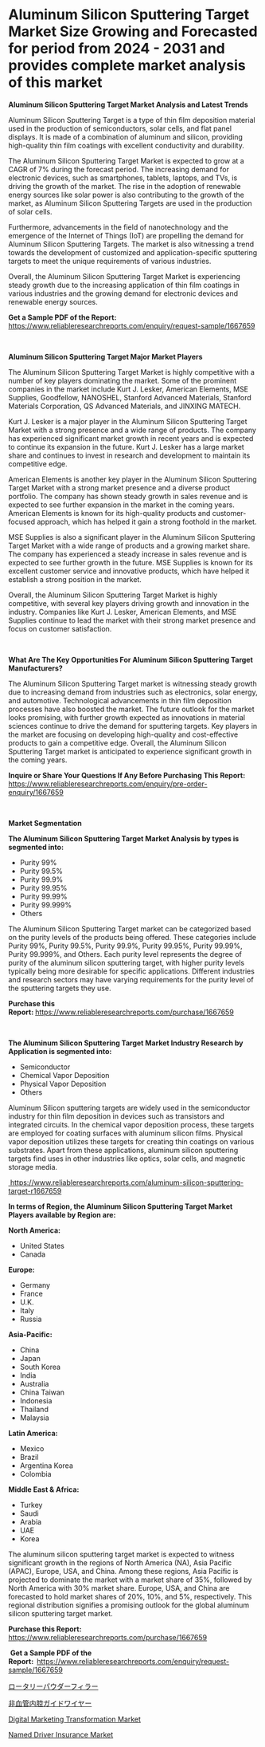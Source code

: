 <p><h1>Aluminum Silicon Sputtering Target Market Size Growing and Forecasted for period from 2024 - 2031 and provides complete market analysis of this market</h1></p><p><strong>Aluminum Silicon Sputtering Target Market Analysis and Latest Trends</strong></p>
<p><p>Aluminum Silicon Sputtering Target is a type of thin film deposition material used in the production of semiconductors, solar cells, and flat panel displays. It is made of a combination of aluminum and silicon, providing high-quality thin film coatings with excellent conductivity and durability.</p><p>The Aluminum Silicon Sputtering Target Market is expected to grow at a CAGR of 7% during the forecast period. The increasing demand for electronic devices, such as smartphones, tablets, laptops, and TVs, is driving the growth of the market. The rise in the adoption of renewable energy sources like solar power is also contributing to the growth of the market, as Aluminum Silicon Sputtering Targets are used in the production of solar cells.</p><p>Furthermore, advancements in the field of nanotechnology and the emergence of the Internet of Things (IoT) are propelling the demand for Aluminum Silicon Sputtering Targets. The market is also witnessing a trend towards the development of customized and application-specific sputtering targets to meet the unique requirements of various industries.</p><p>Overall, the Aluminum Silicon Sputtering Target Market is experiencing steady growth due to the increasing application of thin film coatings in various industries and the growing demand for electronic devices and renewable energy sources.</p></p>
<p><strong>Get a Sample PDF of the Report:&nbsp;</strong> <a href="https://www.reliableresearchreports.com/enquiry/request-sample/1667659">https://www.reliableresearchreports.com/enquiry/request-sample/1667659</a></p>
<p>&nbsp;</p>
<p><strong>Aluminum Silicon Sputtering Target Major Market Players</strong></p>
<p><p>The Aluminum Silicon Sputtering Target Market is highly competitive with a number of key players dominating the market. Some of the prominent companies in the market include Kurt J. Lesker, American Elements, MSE Supplies, Goodfellow, NANOSHEL, Stanford Advanced Materials, Stanford Materials Corporation, QS Advanced Materials, and JINXING MATECH.</p><p>Kurt J. Lesker is a major player in the Aluminum Silicon Sputtering Target Market with a strong presence and a wide range of products. The company has experienced significant market growth in recent years and is expected to continue its expansion in the future. Kurt J. Lesker has a large market share and continues to invest in research and development to maintain its competitive edge.</p><p>American Elements is another key player in the Aluminum Silicon Sputtering Target Market with a strong market presence and a diverse product portfolio. The company has shown steady growth in sales revenue and is expected to see further expansion in the market in the coming years. American Elements is known for its high-quality products and customer-focused approach, which has helped it gain a strong foothold in the market.</p><p>MSE Supplies is also a significant player in the Aluminum Silicon Sputtering Target Market with a wide range of products and a growing market share. The company has experienced a steady increase in sales revenue and is expected to see further growth in the future. MSE Supplies is known for its excellent customer service and innovative products, which have helped it establish a strong position in the market.</p><p>Overall, the Aluminum Silicon Sputtering Target Market is highly competitive, with several key players driving growth and innovation in the industry. Companies like Kurt J. Lesker, American Elements, and MSE Supplies continue to lead the market with their strong market presence and focus on customer satisfaction.</p></p>
<p>&nbsp;</p>
<p><strong>What Are The Key Opportunities For Aluminum Silicon Sputtering Target Manufacturers?</strong></p>
<p><p>The Aluminum Silicon Sputtering Target market is witnessing steady growth due to increasing demand from industries such as electronics, solar energy, and automotive. Technological advancements in thin film deposition processes have also boosted the market. The future outlook for the market looks promising, with further growth expected as innovations in material sciences continue to drive the demand for sputtering targets. Key players in the market are focusing on developing high-quality and cost-effective products to gain a competitive edge. Overall, the Aluminum Silicon Sputtering Target market is anticipated to experience significant growth in the coming years.</p></p>
<p><strong>Inquire or Share Your Questions If Any Before Purchasing This Report:</strong> <a href="https://www.reliableresearchreports.com/enquiry/pre-order-enquiry/1667659">https://www.reliableresearchreports.com/enquiry/pre-order-enquiry/1667659</a></p>
<p>&nbsp;</p>
<p><strong>Market Segmentation</strong></p>
<p><strong>The Aluminum Silicon Sputtering Target Market Analysis by types is segmented into:</strong></p>
<p><ul><li>Purity 99%</li><li>Purity 99.5%</li><li>Purity 99.9%</li><li>Purity 99.95%</li><li>Purity 99.99%</li><li>Purity 99.999%</li><li>Others</li></ul></p>
<p><p>The Aluminum Silicon Sputtering Target market can be categorized based on the purity levels of the products being offered. These categories include Purity 99%, Purity 99.5%, Purity 99.9%, Purity 99.95%, Purity 99.99%, Purity 99.999%, and Others. Each purity level represents the degree of purity of the aluminum silicon sputtering target, with higher purity levels typically being more desirable for specific applications. Different industries and research sectors may have varying requirements for the purity level of the sputtering targets they use.</p></p>
<p><strong>Purchase this Report:&nbsp;</strong><a href="https://www.reliableresearchreports.com/purchase/1667659">https://www.reliableresearchreports.com/purchase/1667659</a></p>
<p>&nbsp;</p>
<p><strong>The Aluminum Silicon Sputtering Target Market Industry Research by Application is segmented into:</strong></p>
<p><ul><li>Semiconductor</li><li>Chemical Vapor Deposition</li><li>Physical Vapor Deposition</li><li>Others</li></ul></p>
<p><p>Aluminum Silicon sputtering targets are widely used in the semiconductor industry for thin film deposition in devices such as transistors and integrated circuits. In the chemical vapor deposition process, these targets are employed for coating surfaces with aluminum silicon films. Physical vapor deposition utilizes these targets for creating thin coatings on various substrates. Apart from these applications, aluminum silicon sputtering targets find uses in other industries like optics, solar cells, and magnetic storage media.</p></p>
<p><a href="https://www.reliableresearchreports.com/aluminum-silicon-sputtering-target-r1667659">&nbsp;https://www.reliableresearchreports.com/aluminum-silicon-sputtering-target-r1667659</a></p>
<p><strong>In terms of Region, the Aluminum Silicon Sputtering Target Market Players available by Region are:</strong></p>
<p>
    <p> <strong> North America: </strong>
        <ul>
            <li>United States</li>
            <li>Canada</li>
        </ul>
        </p> 
    <p> <strong> Europe: </strong>
        <ul>
            <li>Germany</li>
            <li>France</li>
            <li>U.K.</li>
            <li>Italy</li>
            <li>Russia</li>
        </ul>
        </p> 
    <p> <strong> Asia-Pacific: </strong>
        <ul>
            <li>China</li>
            <li>Japan</li>
            <li>South Korea</li>
            <li>India</li>
            <li>Australia</li>
            <li>China Taiwan</li>
            <li>Indonesia</li>
            <li>Thailand</li>
            <li>Malaysia</li>
        </ul>
        </p> 
    <p> <strong> Latin America: </strong>
        <ul>
            <li>Mexico</li>
            <li>Brazil</li>
            <li>Argentina Korea</li>
            <li>Colombia</li>
        </ul>
        </p> 
    <p> <strong> Middle East & Africa: </strong>
        <ul>
            <li>Turkey</li>
            <li>Saudi</li>
            <li>Arabia</li>
            <li>UAE</li>
            <li>Korea</li>
        </ul>
    </p>
    </p>
<p><p>The aluminum silicon sputtering target market is expected to witness significant growth in the regions of North America (NA), Asia Pacific (APAC), Europe, USA, and China. Among these regions, Asia Pacific is projected to dominate the market with a market share of 35%, followed by North America with 30% market share. Europe, USA, and China are forecasted to hold market shares of 20%, 10%, and 5%, respectively. This regional distribution signifies a promising outlook for the global aluminum silicon sputtering target market.</p></p>
<p><strong>Purchase this Report: </strong><a href="https://www.reliableresearchreports.com/purchase/1667659">https://www.reliableresearchreports.com/purchase/1667659</a></p>
<p>&nbsp;<strong>Get a Sample PDF of the Report:&nbsp;&nbsp;</strong><a href="https://www.reliableresearchreports.com/enquiry/request-sample/1667659">https://www.reliableresearchreports.com/enquiry/request-sample/1667659</a></p>
<p><strong></strong></p>
<p><p><a href="https://github.com/kegley4963/Market-Research-Report-List-2/blob/main/7416080176625.md">ロータリーパウダーフィラー</a></p><p><a href="https://github.com/LuzHills1972/Market-Research-Report-List-1/blob/main/8115570176626.md">非血管内腔ガイドワイヤー</a></p><p><a href="https://github.com/nafisalvee228/Market-Research-Report-List-1/blob/main/digital-marketing-transformation-market.md">Digital Marketing Transformation Market</a></p><p><a href="https://github.com/zolotuy145/Market-Research-Report-List-1/blob/main/named-driver-insurance-market.md">Named Driver Insurance Market</a></p></p>
